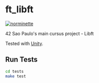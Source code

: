 # ft_libft

[![norminette](https://github.com/librity/ft_libft/actions/workflows/norminette.yml/badge.svg)](https://github.com/librity/ft_libft/actions/workflows/norminette.yml)

42 Sao Paulo's main cursus project - Libft

Tested with [Unity](https://github.com/ThrowTheSwitch/Unity).

## Run Tests

```bash
cd tests
make test
```

